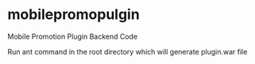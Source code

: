 mobilepromopulgin
=================

Mobile Promotion Plugin Backend Code

Run ant command in the root directory which will generate plugin.war file 
